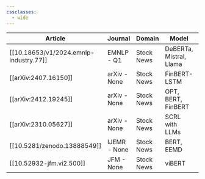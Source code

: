```yaml
---
cssclasses:
  - wide
---
```


| Article                                | Journal      | Domain     | Model                   | Accuracy | Published  |
| -------------------------------------- | ------------ | ---------- | ----------------------- | -------- | ---------- |
| [[10.18653/v1/2024.emnlp-industry.77]] | EMNLP - Q1   | Stock News | DeBERTa, Mistral, Llama | N/A      | 2024-11    |
| [[arXiv:2407.16150]]                   | arXiv - None | Stock News | FinBERT-LSTM            | N/A      | 2024-07-23 |
| [[arXiv:2412.19245]]                   | arXiv - None | Stock News | OPT, BERT, FinBERT      | 74.4%    | 2024-12-26 |
| [[arXiv:2310.05627]]                   | arXiv - None | Stock News | SCRL with LLMs          | N/A      | 2023-10-09 |
| [[10.5281/zenodo.13888549]]            | IJEMR - None | Stock News | BERT, EEMD              | N/A      | 2024-10-04 |
| [[10.52932-jfm.vi2.500]]               | JFM - None   | Stock News | viBERT                  | N/A      | 2024-03-25 |
